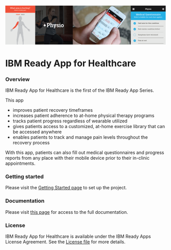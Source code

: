 ![](README_assets/banner.png)
# IBM Ready App for Healthcare

### Overview

IBM Ready App for Healthcare is the first of the IBM Ready App Series. 


This app 
* improves patient recovery timeframes 
* increases patient adherence to at-home physical therapy programs 
* tracks patient progress regardless of wearable utilized
* gives patients access to a customized, at-home exercise library that can be accessed anywhere
* enables patients to track and manage pain levels throughout the recovery process

With this app, patients can also fill out medical questionnaires and progress reports from any place with their mobile device prior to their in-clinic appointments.

### Getting started
Please visit the [Getting Started page](http://lexdcy040194.ecloud.edst.ibm.com/physio_1_0_2/getting_started) to set up the project.

### Documentation
Please visit [this page](http://lexdcy040194.ecloud.edst.ibm.com/physio_1_0_2/home) for access to the full documentation.

### License
IBM Ready App for Healthcare is available under the IBM Ready Apps License Agreement. See the [License file](https://github.com/IBM-MIL/IBM-Ready-App-for-Healthcare/blob/master/License.txt) for more details.
